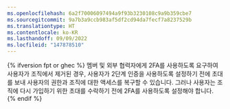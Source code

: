 ```yaml
---
ms.openlocfilehash: 6a2f70006097494a9f93b3230108c9a9b359cbe7
ms.sourcegitcommit: 9a7b3a9ccb983af5df2cd94da7fecf7a8237529b
ms.translationtype: HT
ms.contentlocale: ko-KR
ms.lasthandoff: 09/09/2022
ms.locfileid: "147878510"
---
```

{% ifversion fpt or ghec %} 멤버 및 외부 협력자에게 2FA를 사용하도록 요구하여 사용자가 조직에서 제거된 경우, 사용자가 2단계 인증을 사용하도록 설정하기 전에 초대를 보내 사용자의 권한과 조직에 대한 액세스를 복구할 수 있습니다. 그러나 사용자는 조직에 다시 가입하기 위한 초대를 수락하기 전에 2FA를 사용하도록 설정해야 합니다.
{% endif %}
